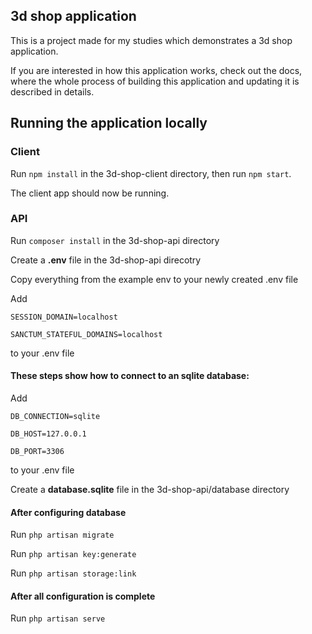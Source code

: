 ## 3d shop application

This is a project made for my studies which demonstrates a 3d shop application.

If you are interested in how this application works, check out the docs, where the whole process of building this application and updating it is described in details.


## Running the application locally

### Client

Run `npm install` in the 3d-shop-client directory, then run `npm start`.

The client app should now be running.

### API
Run `composer install` in the 3d-shop-api directory

Create a **.env** file in the 3d-shop-api direcotry

Copy everything from the example env to your newly created .env file

Add 

`SESSION_DOMAIN=localhost`

`SANCTUM_STATEFUL_DOMAINS=localhost`

to your .env file

#### These steps show how to connect to an sqlite database:
Add

`DB_CONNECTION=sqlite`

`DB_HOST=127.0.0.1`

`DB_PORT=3306`

to your .env file

Create a **database.sqlite** file in the 3d-shop-api/database directory

#### After configuring database

Run `php artisan migrate`

Run `php artisan key:generate`

Run `php artisan storage:link`

#### After all configuration is complete

Run `php artisan serve`
